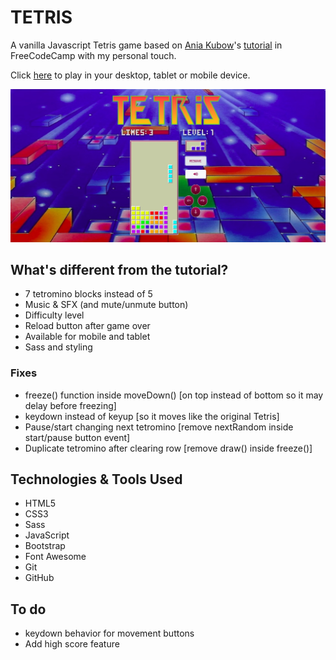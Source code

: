 # TETRIS

A vanilla Javascript Tetris game based on [Ania Kubow](https://github.com/kubowania)'s [tutorial](https://www.youtube.com/watch?v=rAUn1Lom6dw) in FreeCodeCamp with my personal touch.

Click [here](https://manuofthebirth.github.io/js-tetris/) to play in your desktop, tablet or mobile device. 

![Tetris](https://github.com/Manuofthebirth/js-tetris/blob/gh-pages/img/thumbnail.jpeg)

## What's different from the tutorial?

* 7 tetromino blocks instead of 5
* Music & SFX (and mute/unmute button)
* Difficulty level
* Reload button after game over
* Available for mobile and tablet
* Sass and styling

### Fixes

* freeze() function inside moveDown() [on top instead of bottom so it may delay before freezing] 
* keydown instead of keyup [so it moves like the original Tetris]
* Pause/start changing next tetromino [remove nextRandom inside start/pause button event]
* Duplicate tetromino after clearing row [remove draw() inside freeze()]

## Technologies & Tools Used

* HTML5
* CSS3
* Sass
* JavaScript
* Bootstrap
* Font Awesome
* Git
* GitHub

## To do

* keydown behavior for movement buttons
* Add high score feature